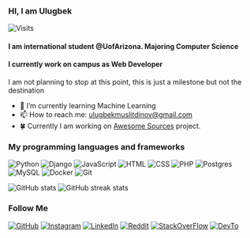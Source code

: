 ### HI, I am Ulugbek
![Visits](https://komarev.com/ghpvc/?username=UlugbekMuslitdinov)
#### I am international student @UofArizona. Majoring Computer Science
#### I currently work on campus as Web Developer

I am not planning to stop at this point, this is just a milestone but not the destination

- 🌱 I’m currently learning Machine Learning
- 📫 How to reach me: ulugbekmuslitdinov@gmail.com 
- :four_leaf_clover: Currently I am working on [Awesome Sources](https://github.com/UlugbekMuslitdinov/awesome-sources) project.

### My programming languages and frameworks
![Python](https://img.shields.io/badge/Python-black?style=for-the-badge&logo=python&logoColor=3b83bd)
![Django](https://img.shields.io/badge/django-black?style=for-the-badge&logo=django&logoColor=0f3f2f)
![JavaScript](https://img.shields.io/badge/JavaScript-black?style=for-the-badge&logo=javascript&logoColor=f3cb37)
![HTML](https://img.shields.io/badge/HTML-black?style=for-the-badge&logo=HTML5&logoColor=e44d25)
![CSS](https://img.shields.io/badge/CSS-black?style=for-the-badge&logo=CSS3&logoColor=264de4)
![PHP](https://img.shields.io/badge/PHP-black?style=for-the-badge&logo=PHP&logoColor=9196c3)
![Postgres](https://img.shields.io/badge/PostgreSQL-black?style=for-the-badge&logo=postgresql&logoColor=326790)
![MySQL](https://img.shields.io/badge/MYSQL-black?style=for-the-badge&logo=mysql&logoColor=015b85)
![Docker](https://img.shields.io/badge/docker-black?style=for-the-badge&logo=docker&logoColor=2496ed)
![Git](https://img.shields.io/badge/git-black?style=for-the-badge&logo=git&logoColor=f16455)
 

![GitHub stats](https://github-readme-stats.vercel.app/api?username=UlugbekMuslitdinov&show_icons=true&count_private=true) ![GitHub streak stats](https://github-readme-streak-stats.herokuapp.com/?user=UlugbekMuslitdinov)  

### Follow Me
[![GitHub](https://img.shields.io/badge/GitHub-black?style=for-the-badge&logo=github&logoColor=ffffff)](https://github.com/UlugbekMuslitdinov/)
[![Instagram](https://img.shields.io/badge/Instagram-black?style=for-the-badge&logo=instagram&logoColor=6041b2)](https://www.instagram.com/muslitdinovulugbek/)
[![LinkedIn](https://img.shields.io/badge/LinkedIn-black?style=for-the-badge&logo=linkedin&logoColor=0a66c2)](https://www.linkedin.com/in/ulugbekmuslitdinov/)
[![Reddit](https://img.shields.io/badge/Reddit-black?style=for-the-badge&logo=reddit&logoColor=ff4500)](https://www.reddit.com/user/UlugbekMuslitdinov)
[![StackOverFlow](https://img.shields.io/badge/stackoverflow-black?style=for-the-badge&logo=stackoverflow&logoColor=f48024)](https://stackoverflow.com/users/14942231/ulugbek)
[![DevTo](https://img.shields.io/badge/dev.to-black?style=for-the-badge&logo=dev.to&logoColor=fff)](https://dev.to/ulugbekmuslitdinov)
